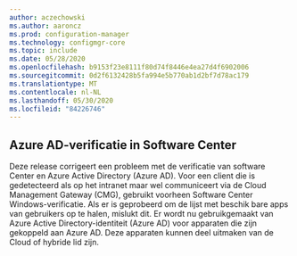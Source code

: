 ```yaml
---
author: aczechowski
ms.author: aaroncz
ms.prod: configuration-manager
ms.technology: configmgr-core
ms.topic: include
ms.date: 05/28/2020
ms.openlocfilehash: b9153f23e8111f80d74f8446e4ea27d4f6902006
ms.sourcegitcommit: 0d2f6132428b5fa994e5b770ab1d2bf7d78ac179
ms.translationtype: MT
ms.contentlocale: nl-NL
ms.lasthandoff: 05/30/2020
ms.locfileid: "84226746"
---
```

## <a name="azure-ad-authentication-in-software-center"></a><a name="bkmk_availapp"></a>Azure AD-verificatie in Software Center

<!-- 6935376 -->

Deze release corrigeert een probleem met de verificatie van software Center en Azure Active Directory (Azure AD). Voor een client die is gedetecteerd als op het intranet maar wel communiceert via de Cloud Management Gateway (CMG), gebruikt voorheen Software Center Windows-verificatie. Als er is geprobeerd om de lijst met beschik bare apps van gebruikers op te halen, mislukt dit. Er wordt nu gebruikgemaakt van Azure Active Directory-identiteit (Azure AD) voor apparaten die zijn gekoppeld aan Azure AD. Deze apparaten kunnen deel uitmaken van de Cloud of hybride lid zijn.
